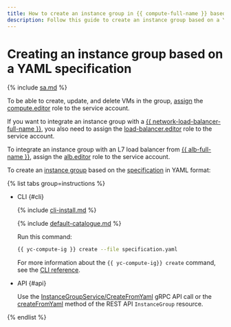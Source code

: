 ```yaml
---
title: How to create an instance group in {{ compute-full-name }} based on a YAML specification
description: Follow this guide to create an instance group based on a YAML specification.
---
```


# Creating an instance group based on a YAML specification

{% include [sa.md](../../../_includes/instance-groups/sa.md) %}

To be able to create, update, and delete VMs in the group, [assign](../../../iam/operations/sa/assign-role-for-sa.md) the [compute.editor](../../security/index.md#compute-editor) role to the service account.

If you want to integrate an instance group with a [{{ network-load-balancer-full-name }}](../../../network-load-balancer/), you also need to assign the [load-balancer.editor](../../../network-load-balancer/security/index.md#load-balancer-editor) role to the service account.

To integrate an instance group with an L7 load balancer from [{{ alb-full-name }}](../../../application-load-balancer/), assign the [alb.editor](../../../application-load-balancer/security/index.md#alb-editor) role to the service account.

To create an [instance group](../../concepts/instance-groups/index.md) based on the [specification](../../concepts/instance-groups/specification.md) in YAML format:

{% list tabs group=instructions %}

- CLI {#cli}

  {% include [cli-install.md](../../../_includes/cli-install.md) %}

  {% include [default-catalogue.md](../../../_includes/default-catalogue.md) %}

  Run this command:

  ```bash
  {{ yc-compute-ig }} create --file specification.yaml
  ```

  For more information about the `{{ yc-compute-ig}} create` command, see the [CLI reference](../../../cli/cli-ref/compute/cli-ref/instance-group/create.md).

- API {#api}

  Use the [InstanceGroupService/CreateFromYaml](../../instancegroup/api-ref/grpc/InstanceGroup/createFromYaml.md) gRPC API call or the [createFromYaml](../../instancegroup/api-ref/InstanceGroup/createFromYaml.md) method of the REST API `InstanceGroup` resource.

{% endlist %}